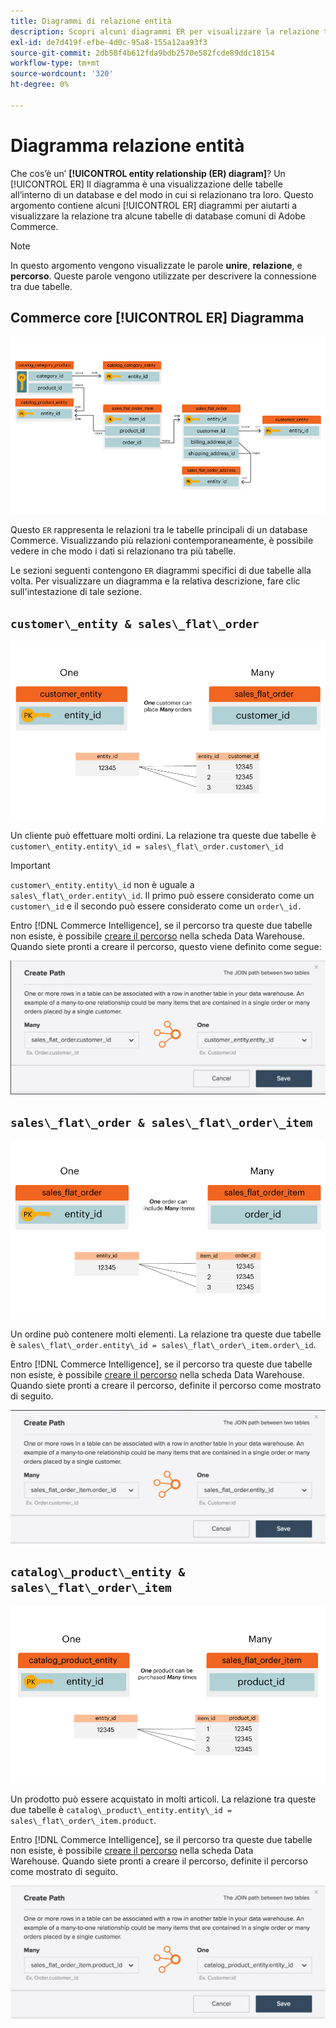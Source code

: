 ```yaml
---
title: Diagrammi di relazione entità
description: Scopri alcuni diagrammi ER per visualizzare la relazione tra una serie di tabelle di database di Commerce comuni.
exl-id: de7d419f-efbe-4d0c-95a8-155a12aa93f3
source-git-commit: 2db58f4b612fda9bdb2570e582fcde89ddc18154
workflow-type: tm+mt
source-wordcount: '320'
ht-degree: 0%

---
```


# Diagramma relazione entità

Che cos’è un’ **[!UICONTROL entity relationship (ER) diagram]**? Un [!UICONTROL ER] Il diagramma è una visualizzazione delle tabelle all’interno di un database e del modo in cui si relazionano tra loro. Questo argomento contiene alcuni [!UICONTROL ER] diagrammi per aiutarti a visualizzare la relazione tra alcune tabelle di database comuni di Adobe Commerce.

>[!NOTE]
>
>In questo argomento vengono visualizzate le parole **unire**, **relazione**, e **percorso**. Queste parole vengono utilizzate per descrivere la connessione tra due tabelle.

## Commerce core [!UICONTROL ER] Diagramma

![4_DB_Chart](../../assets/4_DB_Chart.png)

Questo `ER` rappresenta le relazioni tra le tabelle principali di un database Commerce. Visualizzando più relazioni contemporaneamente, è possibile vedere in che modo i dati si relazionano tra più tabelle.

Le sezioni seguenti contengono `ER` diagrammi specifici di due tabelle alla volta. Per visualizzare un diagramma e la relativa descrizione, fare clic sull&#39;intestazione di tale sezione.

## `customer\_entity & sales\_flat\_order`

![Un cliente molti ordini](../../assets/2_OneCustomerManyOrders.png)

Un cliente può effettuare molti ordini. La relazione tra queste due tabelle è `customer\_entity.entity\_id = sales\_flat\_order.customer\_id`

>[!IMPORTANT]
>
>`customer\_entity.entity\_id` non è uguale a `sales\_flat\_order.entity\_id`. Il primo può essere considerato come un `customer\_id` e il secondo può essere considerato come un `order\_id.`

Entro [!DNL Commerce Intelligence], se il percorso tra queste due tabelle non esiste, è possibile [creare il percorso](../data-warehouse-mgr/create-paths-calc-columns.md) nella scheda Data Warehouse. Quando siete pronti a creare il percorso, questo viene definito come segue:

![](../../assets/SFO___CE_path.png)

## `sales\_flat\_order & sales\_flat\_order\_item`

![1_OneOrderManyItems](../../assets/1_OneOrderManyItems.png)

Un ordine può contenere molti elementi. La relazione tra queste due tabelle è `sales\_flat\_order.entity\_id = sales\_flat\_order\_item.order\_id`.

Entro [!DNL Commerce Intelligence], se il percorso tra queste due tabelle non esiste, è possibile [creare il percorso](../data-warehouse-mgr/create-paths-calc-columns.md) nella scheda Data Warehouse. Quando siete pronti a creare il percorso, definite il percorso come mostrato di seguito.

![](../../assets/SFOI___SFO_path.png)

## `catalog\_product\_entity & sales\_flat\_order\_item`

![3_OneProductManyTimes](../../assets/3_OneProductManyTimes.png)

Un prodotto può essere acquistato in molti articoli. La relazione tra queste due tabelle è `catalog\_product\_entity.entity\_id = sales\_flat\_order\_item.product`.

Entro [!DNL Commerce Intelligence], se il percorso tra queste due tabelle non esiste, è possibile [creare il percorso](../data-warehouse-mgr/create-paths-calc-columns.md) nella scheda Data Warehouse. Quando siete pronti a creare il percorso, definite il percorso come mostrato di seguito.

![](../../assets/SFOI___CPE_path.png)
